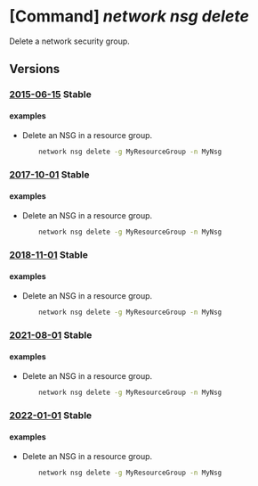 # [Command] _network nsg delete_

Delete a network security group.

## Versions

### [2015-06-15](/Resources/mgmt-plane/L3N1YnNjcmlwdGlvbnMve30vcmVzb3VyY2Vncm91cHMve30vcHJvdmlkZXJzL21pY3Jvc29mdC5uZXR3b3JrL25ldHdvcmtzZWN1cml0eWdyb3Vwcy97fQ==/2015-06-15.xml) **Stable**

<!-- mgmt-plane /subscriptions/{}/resourcegroups/{}/providers/microsoft.network/networksecuritygroups/{} 2015-06-15 -->

#### examples

- Delete an NSG in a resource group.
    ```bash
        network nsg delete -g MyResourceGroup -n MyNsg
    ```

### [2017-10-01](/Resources/mgmt-plane/L3N1YnNjcmlwdGlvbnMve30vcmVzb3VyY2Vncm91cHMve30vcHJvdmlkZXJzL21pY3Jvc29mdC5uZXR3b3JrL25ldHdvcmtzZWN1cml0eWdyb3Vwcy97fQ==/2017-10-01.xml) **Stable**

<!-- mgmt-plane /subscriptions/{}/resourcegroups/{}/providers/microsoft.network/networksecuritygroups/{} 2017-10-01 -->

#### examples

- Delete an NSG in a resource group.
    ```bash
        network nsg delete -g MyResourceGroup -n MyNsg
    ```

### [2018-11-01](/Resources/mgmt-plane/L3N1YnNjcmlwdGlvbnMve30vcmVzb3VyY2Vncm91cHMve30vcHJvdmlkZXJzL21pY3Jvc29mdC5uZXR3b3JrL25ldHdvcmtzZWN1cml0eWdyb3Vwcy97fQ==/2018-11-01.xml) **Stable**

<!-- mgmt-plane /subscriptions/{}/resourcegroups/{}/providers/microsoft.network/networksecuritygroups/{} 2018-11-01 -->

#### examples

- Delete an NSG in a resource group.
    ```bash
        network nsg delete -g MyResourceGroup -n MyNsg
    ```

### [2021-08-01](/Resources/mgmt-plane/L3N1YnNjcmlwdGlvbnMve30vcmVzb3VyY2Vncm91cHMve30vcHJvdmlkZXJzL21pY3Jvc29mdC5uZXR3b3JrL25ldHdvcmtzZWN1cml0eWdyb3Vwcy97fQ==/2021-08-01.xml) **Stable**

<!-- mgmt-plane /subscriptions/{}/resourcegroups/{}/providers/microsoft.network/networksecuritygroups/{} 2021-08-01 -->

#### examples

- Delete an NSG in a resource group.
    ```bash
        network nsg delete -g MyResourceGroup -n MyNsg
    ```

### [2022-01-01](/Resources/mgmt-plane/L3N1YnNjcmlwdGlvbnMve30vcmVzb3VyY2Vncm91cHMve30vcHJvdmlkZXJzL21pY3Jvc29mdC5uZXR3b3JrL25ldHdvcmtzZWN1cml0eWdyb3Vwcy97fQ==/2022-01-01.xml) **Stable**

<!-- mgmt-plane /subscriptions/{}/resourcegroups/{}/providers/microsoft.network/networksecuritygroups/{} 2022-01-01 -->

#### examples

- Delete an NSG in a resource group.
    ```bash
        network nsg delete -g MyResourceGroup -n MyNsg
    ```
